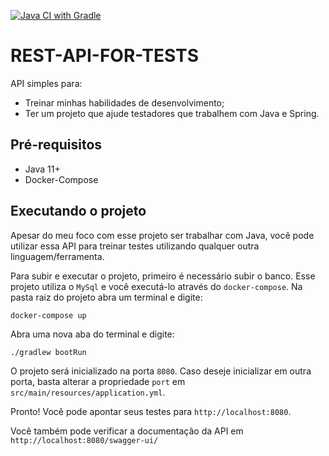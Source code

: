 [![Java CI with Gradle](https://github.com/rapesil/rest-api-for-tests/actions/workflows/ci.yml/badge.svg)](https://github.com/rapesil/rest-api-for-tests/actions/workflows/ci.yml)
# REST-API-FOR-TESTS

API simples para:

* Treinar minhas habilidades de desenvolvimento;
* Ter um projeto que ajude testadores que trabalhem com Java e Spring.

## Pré-requisitos

* Java 11+
* Docker-Compose

## Executando o projeto

Apesar do meu foco com esse projeto ser trabalhar com Java, você pode utilizar essa API para treinar testes utilizando qualquer outra linguagem/ferramenta. 

Para subir e executar o projeto, primeiro é necessário subir o banco. Esse projeto utiliza o `MySql` e você executá-lo através do `docker-compose`. Na pasta raiz do projeto abra um terminal e digite:

```
docker-compose up
```

Abra uma nova aba do terminal e digite:

```
./gradlew bootRun
``` 

O projeto será inicializado na porta `8080`. Caso deseje inicializar em outra porta, basta alterar a propriedade `port` em `src/main/resources/application.yml`.

Pronto! Você pode apontar seus testes para `http://localhost:8080`. 

Você também pode verificar a documentação da API em `http://localhost:8080/swagger-ui/`




